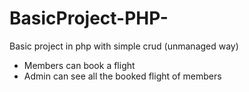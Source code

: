 # BasicProject-PHP-
Basic project in php with simple crud (unmanaged way)
* Members can book a flight
* Admin can see all the booked flight of members
